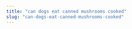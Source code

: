 ```yaml
---
title: "can dogs eat canned mushrooms cooked"
slug: "can-dogs-eat-canned-mushrooms-cooked"
---
```


